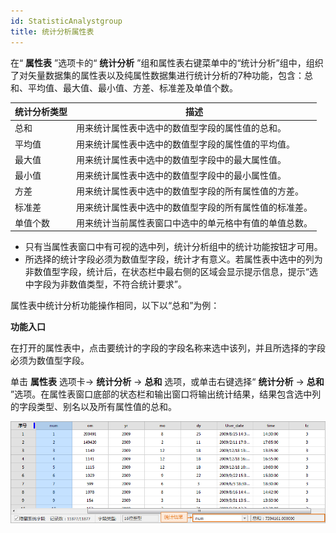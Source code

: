 ```yaml
---
id: StatisticAnalystgroup
title: 统计分析属性表
---
```

在“ **属性表** ”选项卡的“ **统计分析**
”组和属性表右键菜单中的“统计分析”组中，组织了对矢量数据集的属性表以及纯属性数据集进行统计分析的7种功能，包含：总和、平均值、最大值、最小值、方差、标准差及单值个数。

统计分析类型 | 描述  
---|---  
总和 | 用来统计属性表中选中的数值型字段的属性值的总和。  
平均值 | 用来统计属性表中选中的数值型字段的属性值的平均值。  
最大值 | 用来统计属性表中选中的数值型字段中的最大属性值。  
最小值 | 用来统计属性表中选中的数值型字段中的最小属性值。  
方差 | 用来统计属性表中选中的数值型字段的所有属性值的方差。  
标准差 | 用来统计属性表中选中的数值型字段的所有属性值的标准差。  
单值个数 | 用来统计当前属性表窗口中选中的单元格中有值的单值总数。  
  
  * 只有当属性表窗口中有可视的选中列，统计分析组中的统计功能按钮才可用。
  * 所选择的统计字段必须为数值型字段，统计才有意义。若属性表中选中的列为非数值型字段，统计后，在状态栏中最右侧的区域会显示提示信息，提示“选中字段为非数值类型，不符合统计要求”。

属性表中统计分析功能操作相同，以下以“总和”为例：

**功能入口**

在打开的属性表中，点击要统计的字段的字段名称来选中该列，并且所选择的字段必须为数值型字段。

单击 **属性表** 选项卡-> **统计分析** -> **总和** 选项，或单击右键选择“ **统计分析** -> **总和**
”选项。在属性表窗口底部的状态栏和输出窗口将输出统计结果，结果包含选中列的字段类型、别名以及所有属性值的总和。

![](img/sumResult.png)  


